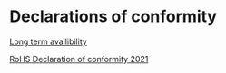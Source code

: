 # Declarations of conformity

[Long term availibility](https://www.acmesystems.it/declarations/ProductsAvailability.pdf)

[RoHS Declaration of conformity 2021](https://www.acmesystems.it/declarations/RoHS_Declaration_of_conformity_2021.pdf)
